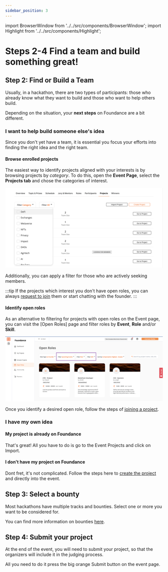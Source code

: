 ```yaml
---
sidebar_position: 3
---
```


import BrowserWindow from '../../src/components/BrowserWindow';
import Highlight from '../../src/components/Highlight';

# Steps 2-4 Find a team and build something great! 
## Step 2: Find or Build a Team

Usually, in a hackathon, there are two types of participants: those who already know what they want to build and those who want to help others build.

Depending on the situation, your **next steps** on Foundance are a bit different. 

### I want to help build someone else's idea

Since you don't yet have a team, it is essential you focus your efforts into finding the right idea and the right team. 

#### Browse enrolled projects

The easiest way to identify projects aligned with your interests is by browsing projects by *category*. To do this, open the **Event Page**, select the **Projects tab** and chose the categories of interest. 

![Browse project by category](/img/6-browse-event-projects.png "browse projects by category")

Additionally, you can apply a filter for those who are actively seeking members. 

:::tip
If the projects which interest you don't have open roles, you can always [request to join](https://docs.foundance.org/tutorial-basics/join-a-project#no-role-listed) them or start chatting with the founder.
:::

#### Identify open roles

As an alternative to filtering for projects with open roles on the Event page, you can visit the [Open Roles] page and filter roles by **Event**, **Role** and/or **Skill**.

![Browse open roles by event](/img/6-event-open-roles.png "open roles by event")

Once you identify a desired open role, follow the steps of [joining a project](https://docs.foundance.org/tutorial-basics/join-a-project).

### I have my own idea

#### My project is already on Foundance

That's great! All you have to do is go to the Event Projects and click on <Highlight>Import</Highlight>. 

#### I don't have my project on Foundance

Dont fret, it's not complicated. Follow the steps here to [create the project](../events/join-event.md) and directly into the event.

## Step 3: Select a bounty

Most hackathons have multiple tracks and bounties. Select one or more you want to be considered for. 

You can find more information on bounties [here](https://docs.foundance.org/events/join-event#submitting-project-for-a-bounty). 

## Step 4: Submit your project

At the end of the event, you will need to submit your project, so that the organizers will include it in the judging process.

All you need to do it press the big orange <Highlight>Submit</Highlight> button on the event page.